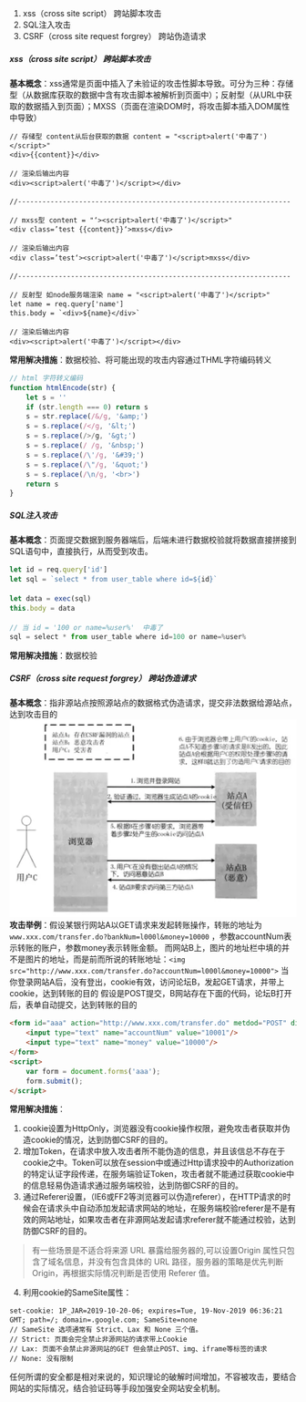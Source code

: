 <!--
 * @Descripttion: 
 * @Author: ganbowen
 * @Date: 2019-12-04 16:11:43
 * @LastEditors: ganbowen
 * @LastEditTime: 2020-03-24 14:57:22
 -->
1. xss（cross site script） 跨站脚本攻击 
2. SQL注入攻击
3. CSRF（cross site request forgrey） 跨站伪造请求
##### xss（cross site script） 跨站脚本攻击 
**基本概念**：xss通常是页面中插入了未验证的攻击性脚本导致。可分为三种：存储型（从数据库获取的数据中含有攻击脚本被解析到页面中）；反射型（从URL中获取的数据插入到页面）；MXSS（页面在渲染DOM时，将攻击脚本插入DOM属性中导致）

```vim
// 存储型 content从后台获取的数据 content = "<script>alert('中毒了')</script>"
<div>{{content}}</div>

// 渲染后输出内容
<div><script>alert('中毒了')</script></div>

//-------------------------------------------------------------------

// mxss型 content = "‘><script>alert('中毒了')</script>"
<div class=’test {{content}}‘>mxss</div>

// 渲染后输出内容
<div class=’test‘><script>alert('中毒了')</script>mxss</div>

//-------------------------------------------------------------------

// 反射型 如node服务端渲染 name = "<script>alert('中毒了')</script>"
let name = req.query['name']
this.body = `<div>${name}</div>`

// 渲染后输出内容
<div><script>alert('中毒了')</script></div>
```
**常用解决措施**：数据校验、将可能出现的攻击内容通过THML字符编码转义

```js
// html 字符转义编码
function htmlEncode(str) {
    let s = ''
    if (str.length === 0) return s
    s = str.replace(/&/g, '&amp;')
    s = s.replace(/</g, '&lt;')
    s = s.replace(/>/g, '&gt;')
    s = s.replace(/ /g, '&nbsp;')
    s = s.replace(/\'/g, '&#39;')
    s = s.replace(/\"/g, '&quot;')
    s = s.replace(/\n/g, '<br>')
    return s
}

```

##### SQL注入攻击
**基本概念**：页面提交数据到服务器端后，后端未进行数据校验就将数据直接拼接到SQL语句中，直接执行，从而受到攻击。

```js
let id = req.query['id']
let sql = `select * from user_table where id=${id}`

let data = exec(sql)
this.body = data

// 当 id = '100 or name=%user%'  中毒了
sql = select * from user_table where id=100 or name=%user%
```

**常用解决措施**：数据校验

##### CSRF（cross site request forgrey） 跨站伪造请求
**基本概念**：指非源站点按照源站点的数据格式伪造请求，提交非法数据给源站点，达到攻击目的
![csrf攻击原理](https://raw.githubusercontent.com/ganbowengo/imgs/master/articleImg/cross_site_request_forgrey.webp)
**攻击举例**：假设某银行网站A以GET请求来发起转账操作，转账的地址为 `www.xxx.com/transfer.do?bankNum=l000l&money=10000` ，参数accountNum表示转账的账户，参数money表示转账金额。
而网站B上，图片的地址栏中填的并不是图片的地址，而是前而所说的转账地址：`<img src="http://www.xxx.com/transfer.do?accountNum=l000l&money=10000">`
当你登录网站A后，没有登出，cookie有效，访问论坛B，发起GET请求，并带上cookie，达到转账的目的
假设是POST提交，B网站存在下面的代码，论坛B打开后，表单自动提交，达到转账的目的

```html
<form id="aaa" action="http://www.xxx.com/transfer.do" metdod="POST" display="none">
    <input type="text" name="accountNum" value="10001"/>
    <input type="text" name="money" value="10000"/>
</form>
<script>
    var form = document.forms('aaa');
    form.submit();
</script>
```
**常用解决措施**：
1. cookie设置为HttpOnly，浏览器没有cookie操作权限，避免攻击者获取并伪造cookie的情况，达到防御CSRF的目的。
2. 增加Token，在请求中放入攻击者所不能伪造的信息，并且该信总不存在于cookie之中。Token可以放在session中或通过Http请求投中的Authorization的特定认证字段传递，在服务端验证Token，攻击者就不能通过获取cookie中的信息轻易伪造请求通过服务端校验，达到防御CSRF的目的。
3. 通过Referer设置，（IE6或FF2等浏览器可以伪造referer），在HTTP请求的时候会在请求头中自动添加发起请求网站的地址，在服务端校验referer是不是有效的网站地址，如果攻击者在非源网站发起请求referer就不能通过校验，达到防御CSRF的目的。
> 有一些场景是不适合将来源 URL 暴露给服务器的,可以设置Origin 属性只包含了域名信息，并没有包含具体的 URL 路径，服务器的策略是优先判断 Origin，再根据实际情况判断是否使用 Referer 值。
4. 利用cookie的SameSite属性：
```
set-cookie: 1P_JAR=2019-10-20-06; expires=Tue, 19-Nov-2019 06:36:21 GMT; path=/; domain=.google.com; SameSite=none
// SameSite 选项通常有 Strict、Lax 和 None 三个值。
// Strict: 页面会完全禁止非源网站的请求带上Cookie
// Lax: 页面不会禁止非源网站的GET 但会禁止POST、img、iframe等标签的请求
// None: 没有限制
```

任何所谓的安全都是相对来说的，知识理论的破解时间增加，不容被攻击，要结合网站的实际情况，结合验证码等手段加强安全网站安全机制。
